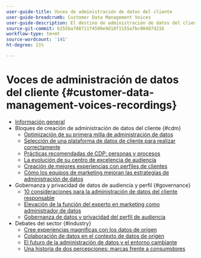 ```yaml
---
user-guide-title: Voces de administración de datos del cliente
user-guide-breadcrumb: Customer Data Management Voices
user-guide-description: El destino de administración de datos del cliente para el líder y especialista en prácticas técnicas y de marketing
source-git-commit: b255ba788711f4599e9d18f1155a7bc00487d21b
workflow-type: tm+mt
source-wordcount: '141'
ht-degree: 21%

---
```



# Voces de administración de datos del cliente {#customer-data-management-voices-recordings}

+ [Información general](overview.md)
+ Bloques de creación de administración de datos del cliente {#cdm}
   + [Optimización de su primera milla de administración de datos](cdm/first-mile.md)
   + [Selección de una plataforma de datos de cliente para realizar correctamente](cdm/cdp-success.md)
   + [Prácticas recomendadas de CDP: personas y procesos](cdm/people-and-process.md)
   + [La evolución de su centro de excelencia de audiencia](cdm/evolving-your-audience-center-of-excellence.md)
   + [Creación de mejores experiencias con perfiles de clientes](cdm/building-better-experiences-with-customer-profiles.md)
   + [Cómo los equipos de marketing mejoran las estrategias de administración de datos](cdm/how-marketing-teams-are-improving-data-management-strategies.md)
+ Gobernanza y privacidad de datos de audiencia y perfil {#governance}
   + [10 consideraciones para la administración de datos del cliente responsable](https://experienceleague.adobe.com/docs/platform-learn/tutorials/privacy/ten-considerations-for-responsible-customer-data-management.html)
   + [Elevación de la función del experto en marketing como administrador de datos](https://experienceleague.adobe.com/docs/platform-learn/tutorials/privacy/elevating-the-marketers-role-as-a-data-steward.html)
   + [Gobernanza de datos y privacidad del perfil de audiencia](governance/healthcare-shield.md)
+ Debates del sector {#industry}
   + [Cree experiencias magníficas con los datos de origen](industry/build-superb-experiences-with-your-first-party-data.md)
   + [Colaboración de datos en el contexto de datos de origen](industry/data-collaboration-in-the-first-party-data-context.md)
   + [El futuro de la administración de datos y el entorno cambiante](industry/the-future-of-data-management-and-the-changing-environment.md)
   + [Una historia de dos percepciones: marcas frente a consumidores](industry/brands-vs-consumers.md)
